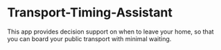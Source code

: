 # Transport-Timing-Assistant

This app provides decision support on when to leave your home, so that you can board your public transport with minimal waiting.
